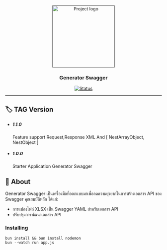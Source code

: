 <p align="center">
  <a href="" rel="noopener">
 <img width=200px height=200px src="./src/public/images/LogoSwagger.png" alt="Project logo"></a>
</p>

<h3 align="center">Generator Swagger</h3>

<div align="center">

[![Status](https://img.shields.io/badge/status-active-success.svg)]()


</div>

---
## 🏷  TAG Version
- <h5>1.1.0</h5>
    Feature support Request,Response XML And [ NestArrayObject, NestObject ]
- <h5>1.0.0</h5>
    Starter Application Generator Swagger


## 🧐 About <a name = "about"></a>

Generator Swagger เป็นเครื่องมือที่ออกแบบมาเพื่อลดความยุ่งยากในการสร้างเอกสาร API ของ Swagger คุณสมบัติหลัก ได้แก่:

- การแปลงไฟล์ XLSX เป็น Swagger YAML สำหรับเอกสาร API
- ปรับปรุงการพัฒนาเอกสาร API


### Installing

```
bun install && bun install nodemon
bun --watch run app.js
```


